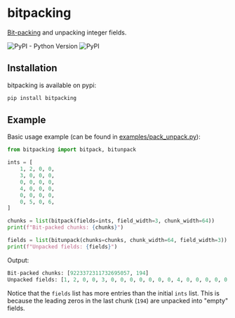 # bitpacking

[Bit-packing](https://www.cs.cornell.edu/courses/cs3410/2024fa/notes/bitpack.html) and unpacking integer fields.

![PyPI - Python Version](https://img.shields.io/pypi/pyversions/bitpacking?style=flat-square)
![PyPI](https://img.shields.io/pypi/v/bitpacking?style=flat-square)
<!-- ![PyPI - Downloads](https://img.shields.io/pypi/dm/bitpacking?style=flat-square) -->
<!--![Commits since latest release](https://img.shields.io/github/commits-since/nieswand/bitpacking/latest?include_prereleases&style=flat-square) -->

## Installation
bitpacking is available on pypi:
```bash
pip install bitpacking
```

## Example
Basic usage example (can be found in [examples/pack_unpack.py](examples/pack_unpack.py)):

```python
from bitpacking import bitpack, bitunpack

ints = [
    1, 2, 0, 0,
    3, 0, 0, 0,
    0, 0, 0, 0,
    4, 0, 0, 0,
    0, 0, 0, 0,
    0, 5, 0, 6,
]

chunks = list(bitpack(fields=ints, field_width=3, chunk_width=64))
print(f"Bit-packed chunks: {chunks}")

fields = list(bitunpack(chunks=chunks, chunk_width=64, field_width=3))
print(f"Unpacked fields: {fields}")
```

Output:

```python
Bit-packed chunks: [9223372311732695057, 194]
Unpacked fields: [1, 2, 0, 0, 3, 0, 0, 0, 0, 0, 0, 0, 4, 0, 0, 0, 0, 0, 0, 0, 0, 5, 0, 6, 0, 0, 0, 0, 0, 0, 0, 0, 0, 0, 0, 0, 0, 0, 0, 0, 0, 0, 0]
```

Notice that the `fields` list has more entries than the initial `ints` list.
This is because the leading zeros in the last chunk (`194`) are unpacked into
"empty" fields.